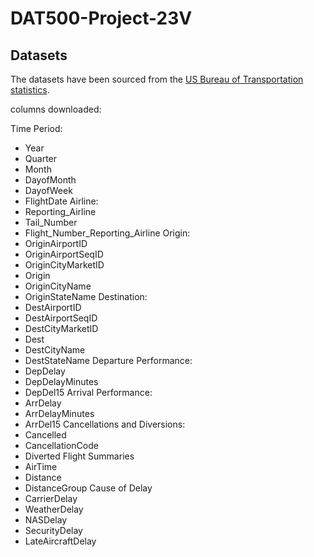 # DAT500-Project-23V

## Datasets

The datasets have been sourced from the [US Bureau of Transportation statistics](https://www.transtats.bts.gov/Tables.asp?QO_VQ=EFD&QO_anzr=Nv4yv0r%FDb0-gvzr%FDcr4s14zn0pr%FDQn6n&QO_fu146_anzr=b0-gvzr).

columns downloaded:

Time Period:
- Year
- Quarter
- Month
- DayofMonth
- DayofWeek
- FlightDate
Airline:
- Reporting_Airline
- Tail_Number
- Flight_Number_Reporting_Airline
Origin:
- OriginAirportID
- OriginAirportSeqID
- OriginCityMarketID
- Origin
- OriginCityName
- OriginStateName
Destination:
- DestAirportID
- DestAirportSeqID
- DestCityMarketID
- Dest
- DestCityName
- DestStateName
Departure Performance:
- DepDelay
- DepDelayMinutes
- DepDel15
Arrival Performance:
- ArrDelay
- ArrDelayMinutes
- ArrDel15
Cancellations and Diversions:
- Cancelled
- CancellationCode
- Diverted
Flight Summaries
- AirTime
- Distance
- DistanceGroup
Cause of Delay
- CarrierDelay
- WeatherDelay
- NASDelay
- SecurityDelay
- LateAircraftDelay
